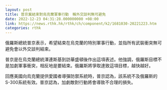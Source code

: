 ```yaml
---
layout: post
title: 普京冀結束對烏克蘭軍事行動　稱外交談判無可避免
date: 2022-12-23 04:31:28.000000000 +08:00
link: https://news.rthk.hk/rthk/ch/component/k2/1681030-20221223.htm
categories: rthk
---
```


俄羅斯總統普京表示，希望結束在烏克蘭的特別軍事行動，並指所有武裝衝突無可避免會以外交談判結束。

普京是在烏克蘭總統澤連斯基到訪華盛頓後作出這項表述。他強調，俄羅斯目標不是加劇軍事衝突，相反地是要結束。俄羅斯將爭取達致這項目標，越快越好。

回應美國向烏克蘭提供愛國者導彈防禦系統時，普京認為，該系統不及俄羅斯的S-300系統有效。普京認為，加劇敵對行動將會導致不合理的損失。
